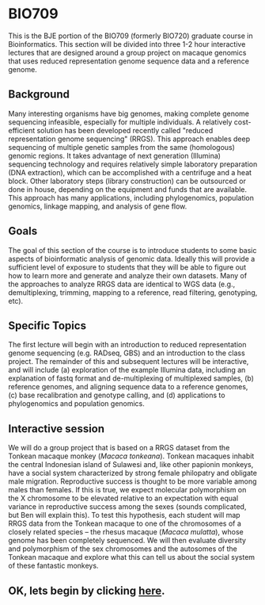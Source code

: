 # BIO709
This is the BJE portion of the BIO709 (formerly BIO720) graduate course in Bioinformatics.  This section will be divided into three 1-2 hour interactive lectures that are designed around a group project on macaque genomics that uses reduced representation genome sequence data and a reference genome.  

## Background
Many interesting organisms have big genomes, making complete genome sequencing infeasible, especially for multiple individuals.  A relatively cost-efficient solution has been developed recently called "reduced representation genome sequencing" (RRGS).  This approach enables deep sequencing of multiple genetic samples from the same (homologous) genomic regions.  It takes advantage of next generation (Illumina) sequencing technology and requires relatively simple laboratory preparation (DNA extraction), which can be accomplished with a centrifuge and a heat block.  Other laboratory steps (library construction) can be outsourced or done in house, depending on the equipment and funds that are available. This approach has many applications, including phylogenomics, population genomics, linkage mapping, and analysis of gene flow.

## Goals
The goal of this section of the course is to introduce students to some basic aspects of bioinformatic analysis of genomic data. Ideally this  will provide a sufficient level of exposure to students that they will be able to figure out how to learn more and generate and analyze their own datasets. Many of the approaches to analyze RRGS data are identical to WGS data (e.g., demultiplexing, trimming, mapping to a reference, read filtering, genotyping, etc).

## Specific Topics
The first lecture  will begin with an introduction to reduced representation genome sequencing (e.g. RADseq, GBS) and an introduction to the class project. The remainder of this and subsequent lectures will be interactive, and will include (a) exploration of the example Illumina data, including an explanation of fastq format and de-multiplexing of multiplexed samples, (b) reference genomes, and aligning sequence data to a reference genomes, (c) base recalibration and genotype calling, and (d) applications to phylogenomics and population genomics.  

## Interactive session 
We will do a group project that is based on a RRGS dataset from the Tonkean macaque monkey (*Macaca tonkeana*).  Tonkean macaques inhabit the central Indonesian island of Sulawesi and, like other papionin monkeys, have a social system characterized by strong female philopatry and obligate male migration.  Reproductive success is thought to be more variable among males than females.  If this is true, we  expect  molecular polymorphism on the X chromosome to be elevated relative to an expectation with equal variance in reproductive success among the sexes (sounds complicated, but Ben will explain this). To test this hypothesis, each student will map RRGS data from the Tonkean macaque to one of the chromosomes of a closely related species – the rhesus macaque (*Macaca mulatta*), whose genome has been completely sequenced.  We will then evaluate diversity and polymorphism of the sex chromosomes and the autosomes of the Tonkean macaque and explore what this can tell us about the social system of these fantastic monkeys.  
 
## OK, lets begin by clicking [here](https://github.com/evansbenj/BIO720/blob/master/1_Lecture_1.md).
